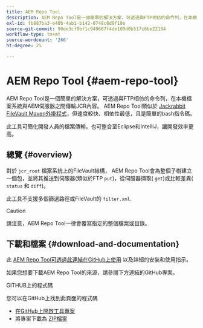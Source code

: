 ```yaml
---
title: AEM Repo Tool
description: AEM Repo Tool是一個簡單的解決方案，可透過與FTP相仿的命令列，在本機檔案系統與AEM伺服器之間傳輸JCR內容。
exl-id: fb887ba3-e40b-4ab1-b142-0748c6d9f18e
source-git-commit: 90de3cf9bf1c949667f4de109d0b517c6be22184
workflow-type: tm+mt
source-wordcount: '266'
ht-degree: 2%

---
```


# AEM Repo Tool {#aem-repo-tool}

AEM Repo Tool是一個簡單的解決方案，可透過與FTP相仿的命令列，在本機檔案系統與AEM伺服器之間傳輸JCR內容。 AEM Repo Tool類似於 [Jackrabbit FileVault Maven外掛程式](https://jackrabbit.apache.org/filevault-package-maven-plugin)，但速度較快、相依性最低，且是簡單的bash指令碼。

此工具可簡化開發人員的檔案傳輸，也可整合至Eclipse和IntelliJ，讓開發效率更高。

## 總覽 {#overview}

對於 `jcr_root` 檔案系統上的FileVault結構， AEM Repo Tool會為整個子樹建立一個包，並將其推送到伺服器(類似於FTP `put`)，從伺服器擷取( `get`)或比較差異( `status` 和 `diff`)。

此工具不支援多個篩選路徑或FileVault的 `filter.xml`.

>[!CAUTION]
>
>請注意，AEM Repo Tool一律會覆寫指定的整個檔案或目錄。

## 下載和檔案 {#download-and-documentation}

此 [AEM Repo Tool可透過此連結在GitHub上使用](https://github.com/Adobe-Marketing-Cloud/tools/tree/master/repo) 以及詳細的安裝和使用指示。

如果您想要下載AEM Repo Tool的來源，請參閱下方連結的GitHub專案。

GITHUB上的程式碼

您可以在GitHub上找到此頁面的程式碼

* [在GitHub上開啟工具專案](https://github.com/Adobe-Marketing-Cloud/tools)
* 將專案下載為 [ZIP檔案](https://github.com/Adobe-Marketing-Cloud/tools/archive/master.zip)

